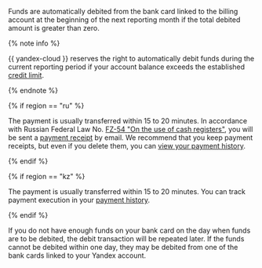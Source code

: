 Funds are automatically debited from the bank card linked to the billing account at the beginning of the next reporting month if the total debited amount is greater than zero.

 {% note info %}

 {{ yandex-cloud }} reserves the right to automatically debit funds during the current reporting period if your account balance exceeds the established [credit limit](../concepts/credit-limit.md).

 {% endnote %}

{% if region == "ru" %}

The payment is usually transferred within 15 to 20 minutes. In accordance with Russian Federal Law No. [FZ-54 "On the use of cash registers"](http://base.garant.ru/12130951/), you will be sent a [payment receipt](../concepts/individual-bill.md) by email. We recommend that you keep payment receipts, but even if you delete them, you can [view your payment history](../operations/check-bill-history.md).

{% endif %}

{% if region == "kz" %}

The payment is usually transferred within 15 to 20 minutes. You can track payment execution in your [payment history](../operations/check-bill-history.md).

{% endif %}

If you do not have enough funds on your bank card on the day when funds are to be debited, the debit transaction will be repeated later. If the funds cannot be debited within one day, they may be debited from one of the bank cards linked to your Yandex account.

